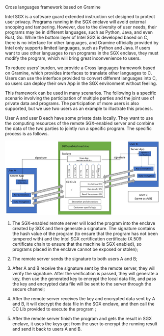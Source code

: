 Cross languages framework based on Gramine

Intel SGX is a software guard extended instruction set designed to
protect user privacy. Programs running in the SGX enclave will avoid
external snooping and tampering. However, due to the diversity of user
needs, their programs may be in different languages, such as Python,
Java, and even Rust, Go. While the bottom layer of Intel SGX is
developed based on C, there is no interface for other languages, and
Gramine officially provided by Intel only supports limited languages,
such as Python and Java. If users want to use other languages to run
programs in the SGX enclave, they must modify the program, which will
bring great inconvenience to users.

To reduce users' burden, we provide a Cross languages ​​framework based
on Gramine, which provides interfaces to translate other languages to C.
Users can use the interface provided to convert different languages
​​into C, so users can deploy their own App in the SGX environment
without feeling.

This framework can be used in many scenarios. The following is a
specific scenario involving the participation of multiple parties and
the joint use of private data and programs. The participation of more
users is also supported, but we use two users as an example to
illustrate this process.

User A and user B each have some private data locally. They want to use
the computing resources of the remote SGX-enabled server and combine the
data of the two parties to jointly run a specific program. The specific
process is as follows.

![image](./img/cross_language.jpeg)

1.  The SGX-enabled remote server will load the program into the enclave
    created by SGX and then generate a signature. The signature contains
    the hash value of the program (to ensure that the program has not
    been tampered with) and the Intel SGX certification certificate
    (X.509 certificate chain to ensure that the machine is SGX enabled),
    so programs placed in the enclave cannot be exposed or stolen);

2.  The remote server sends the signature to both users A and B;

3.  After A and B receive the signature sent by the remote server, they
    will verify the signature. After the verification is passed, they
    will generate a key, then use the generated key to encrypt the local
    data file, and pass the key and encrypted data file will be sent to
    the server through the secure channel;

4.  After the remote server receives the key and encrypted data sent by
    A and B, it will decrypt the data file in the SGX enclave, and then
    call the CC Lib provided to execute the program ;

5.  After the remote server finish the program and gets the result in
    SGX enclave, it uses the keys get from the user to encrypt the
    running result and send it back to users A and B.
